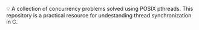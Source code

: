 💡 A collection of concurrency problems solved using POSIX pthreads. This repository is a practical resource for undestanding thread synchronization in C.
